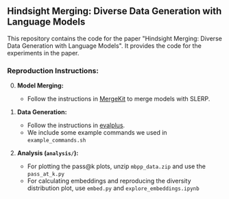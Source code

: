## Hindsight Merging: Diverse Data Generation with Language Models

This repository contains the code for the paper "Hindsight Merging: Diverse Data Generation with Language Models". It provides the code for the experiments in the paper.

### Reproduction Instructions:

0. **Model Merging:**
    *   Follow the instructions in [MergeKit](https://github.com/arcee-ai/mergekit) to merge models with SLERP.

1.  **Data Generation:**
    *   Follow the instructions in [evalplus](https://github.com/evalplus/evalplus).
    *   We include some example commands we used in `example_commands.sh`

2.  **Analysis (`analysis/`):**
    *   For plotting the pass@k plots, unzip `mbpp_data.zip` and use the `pass_at_k.py`
    *   For calculating embeddings and reproducing the diversity distribution plot, use `embed.py` and `explore_embeddings.ipynb`
    